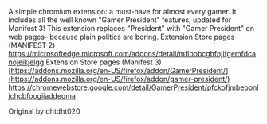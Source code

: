 
A simple chromium extension: a must-have for almost every gamer. It includes all the well known "Gamer President" features, updated for Manifest 3! This extension replaces "President" with "Gamer President" on web pages- because plain politics are boring.
Extension Store pages (MANIFEST 2)
https://microsoftedge.microsoft.com/addons/detail/mflbobcghfnjifgemfdcanojeikjelgg
Extension Store pages (Manifest 3)
[https://addons.mozilla.org/en-US/firefox/addon/GamerPresident/](https://addons.mozilla.org/en-US/firefox/addon/gamer-president/)
https://chromewebstore.google.com/detail/GamerPresident/pfckofjmbebonljchcbfoogiiaddeoma

Original by dhtdht020
